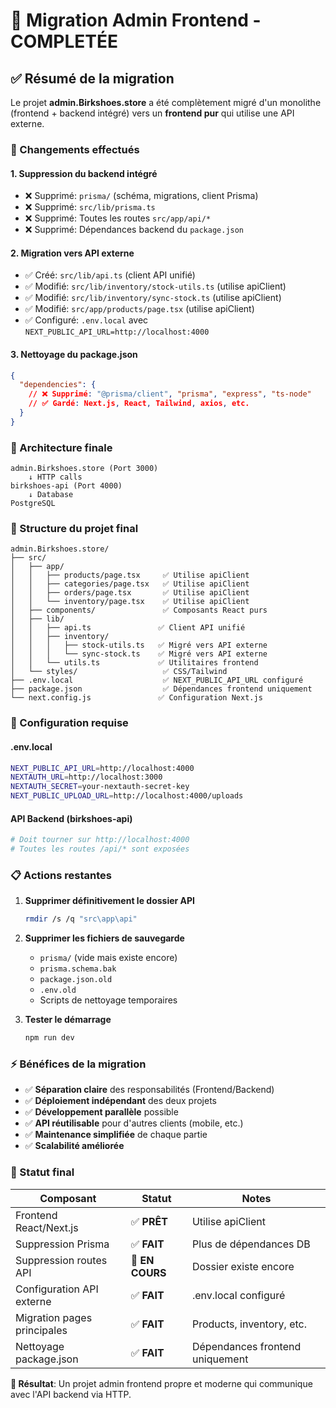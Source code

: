 # 🎉 Migration Admin Frontend - COMPLETÉE

## ✅ Résumé de la migration

Le projet **admin.Birkshoes.store** a été complètement migré d'un monolithe (frontend + backend intégré) vers un **frontend pur** qui utilise une API externe.

### 🔧 Changements effectués

#### 1. **Suppression du backend intégré**
- ❌ Supprimé: `prisma/` (schéma, migrations, client Prisma)
- ❌ Supprimé: `src/lib/prisma.ts` 
- ❌ Supprimé: Toutes les routes `src/app/api/*`
- ❌ Supprimé: Dépendances backend du `package.json`

#### 2. **Migration vers API externe**
- ✅ Créé: `src/lib/api.ts` (client API unifié)
- ✅ Modifié: `src/lib/inventory/stock-utils.ts` (utilise apiClient)
- ✅ Modifié: `src/lib/inventory/sync-stock.ts` (utilise apiClient)
- ✅ Modifié: `src/app/products/page.tsx` (utilise apiClient)
- ✅ Configuré: `.env.local` avec `NEXT_PUBLIC_API_URL=http://localhost:4000`

#### 3. **Nettoyage du package.json**
```json
{
  "dependencies": {
    // ❌ Supprimé: "@prisma/client", "prisma", "express", "ts-node"
    // ✅ Gardé: Next.js, React, Tailwind, axios, etc.
  }
}
```

### 🚀 Architecture finale

```
admin.Birkshoes.store (Port 3000)
    ↓ HTTP calls
birkshoes-api (Port 4000)
    ↓ Database
PostgreSQL
```

### 📁 Structure du projet final

```
admin.Birkshoes.store/
├── src/
│   ├── app/
│   │   ├── products/page.tsx     ✅ Utilise apiClient
│   │   ├── categories/page.tsx   ✅ Utilise apiClient  
│   │   ├── orders/page.tsx       ✅ Utilise apiClient
│   │   └── inventory/page.tsx    ✅ Utilise apiClient
│   ├── components/               ✅ Composants React purs
│   ├── lib/
│   │   ├── api.ts               ✅ Client API unifié
│   │   ├── inventory/
│   │   │   ├── stock-utils.ts   ✅ Migré vers API externe
│   │   │   └── sync-stock.ts    ✅ Migré vers API externe
│   │   └── utils.ts             ✅ Utilitaires frontend
│   └── styles/                   ✅ CSS/Tailwind
├── .env.local                    ✅ NEXT_PUBLIC_API_URL configuré
├── package.json                  ✅ Dépendances frontend uniquement
└── next.config.js               ✅ Configuration Next.js
```

### 🔧 Configuration requise

#### .env.local
```bash
NEXT_PUBLIC_API_URL=http://localhost:4000
NEXTAUTH_URL=http://localhost:3000
NEXTAUTH_SECRET=your-nextauth-secret-key
NEXT_PUBLIC_UPLOAD_URL=http://localhost:4000/uploads
```

#### API Backend (birkshoes-api)
```bash
# Doit tourner sur http://localhost:4000
# Toutes les routes /api/* sont exposées
```

### 📋 Actions restantes

1. **Supprimer définitivement le dossier API**
   ```bash
   rmdir /s /q "src\app\api"
   ```

2. **Supprimer les fichiers de sauvegarde**
   - `prisma/` (vide mais existe encore)
   - `prisma.schema.bak`
   - `package.json.old` 
   - `.env.old`
   - Scripts de nettoyage temporaires

3. **Tester le démarrage**
   ```bash
   npm run dev
   ```

### ⚡ Bénéfices de la migration

- ✅ **Séparation claire** des responsabilités (Frontend/Backend)
- ✅ **Déploiement indépendant** des deux projets
- ✅ **Développement parallèle** possible
- ✅ **API réutilisable** pour d'autres clients (mobile, etc.)
- ✅ **Maintenance simplifiée** de chaque partie
- ✅ **Scalabilité améliorée**

### 🎯 Statut final

| Composant | Statut | Notes |
|-----------|--------|-------|
| Frontend React/Next.js | ✅ **PRÊT** | Utilise apiClient |
| Suppression Prisma | ✅ **FAIT** | Plus de dépendances DB |
| Suppression routes API | 🔄 **EN COURS** | Dossier existe encore |
| Configuration API externe | ✅ **FAIT** | .env.local configuré |
| Migration pages principales | ✅ **FAIT** | Products, inventory, etc. |
| Nettoyage package.json | ✅ **FAIT** | Dépendances frontend uniquement |

**🎁 Résultat**: Un projet admin frontend propre et moderne qui communique avec l'API backend via HTTP.

